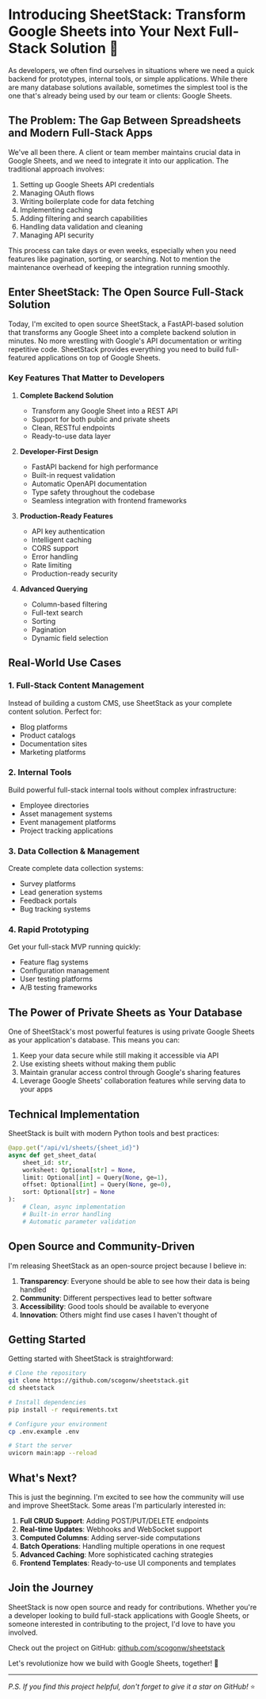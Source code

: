 # Introducing SheetStack: Transform Google Sheets into Your Next Full-Stack Solution 🚀

As developers, we often find ourselves in situations where we need a quick backend for prototypes, internal tools, or simple applications. While there are many database solutions available, sometimes the simplest tool is the one that's already being used by our team or clients: Google Sheets.

## The Problem: The Gap Between Spreadsheets and Modern Full-Stack Apps

We've all been there. A client or team member maintains crucial data in Google Sheets, and we need to integrate it into our application. The traditional approach involves:

1. Setting up Google Sheets API credentials
2. Managing OAuth flows
3. Writing boilerplate code for data fetching
4. Implementing caching
5. Adding filtering and search capabilities
6. Handling data validation and cleaning
7. Managing API security

This process can take days or even weeks, especially when you need features like pagination, sorting, or searching. Not to mention the maintenance overhead of keeping the integration running smoothly.

## Enter SheetStack: The Open Source Full-Stack Solution

Today, I'm excited to open source SheetStack, a FastAPI-based solution that transforms any Google Sheet into a complete backend solution in minutes. No more wrestling with Google's API documentation or writing repetitive code. SheetStack provides everything you need to build full-featured applications on top of Google Sheets.

### Key Features That Matter to Developers

1. **Complete Backend Solution**
   - Transform any Google Sheet into a REST API
   - Support for both public and private sheets
   - Clean, RESTful endpoints
   - Ready-to-use data layer

2. **Developer-First Design**
   - FastAPI backend for high performance
   - Built-in request validation
   - Automatic OpenAPI documentation
   - Type safety throughout the codebase
   - Seamless integration with frontend frameworks

3. **Production-Ready Features**
   - API key authentication
   - Intelligent caching
   - CORS support
   - Error handling
   - Rate limiting
   - Production-ready security

4. **Advanced Querying**
   - Column-based filtering
   - Full-text search
   - Sorting
   - Pagination
   - Dynamic field selection

## Real-World Use Cases

### 1. Full-Stack Content Management
Instead of building a custom CMS, use SheetStack as your complete content solution. Perfect for:
- Blog platforms
- Product catalogs
- Documentation sites
- Marketing platforms

### 2. Internal Tools
Build powerful full-stack internal tools without complex infrastructure:
- Employee directories
- Asset management systems
- Event management platforms
- Project tracking applications

### 3. Data Collection & Management
Create complete data collection systems:
- Survey platforms
- Lead generation systems
- Feedback portals
- Bug tracking systems

### 4. Rapid Prototyping
Get your full-stack MVP running quickly:
- Feature flag systems
- Configuration management
- User testing platforms
- A/B testing frameworks

## The Power of Private Sheets as Your Database

One of SheetStack's most powerful features is using private Google Sheets as your application's database. This means you can:

1. Keep your data secure while still making it accessible via API
2. Use existing sheets without making them public
3. Maintain granular access control through Google's sharing features
4. Leverage Google Sheets' collaboration features while serving data to your apps

## Technical Implementation

SheetStack is built with modern Python tools and best practices:

```python
@app.get("/api/v1/sheets/{sheet_id}")
async def get_sheet_data(
    sheet_id: str,
    worksheet: Optional[str] = None,
    limit: Optional[int] = Query(None, ge=1),
    offset: Optional[int] = Query(None, ge=0),
    sort: Optional[str] = None
):
    # Clean, async implementation
    # Built-in error handling
    # Automatic parameter validation
```

## Open Source and Community-Driven

I'm releasing SheetStack as an open-source project because I believe in:

1. **Transparency**: Everyone should be able to see how their data is being handled
2. **Community**: Different perspectives lead to better software
3. **Accessibility**: Good tools should be available to everyone
4. **Innovation**: Others might find use cases I haven't thought of

## Getting Started

Getting started with SheetStack is straightforward:

```bash
# Clone the repository
git clone https://github.com/scogonw/sheetstack.git
cd sheetstack

# Install dependencies
pip install -r requirements.txt

# Configure your environment
cp .env.example .env

# Start the server
uvicorn main:app --reload
```

## What's Next?

This is just the beginning. I'm excited to see how the community will use and improve SheetStack. Some areas I'm particularly interested in:

1. **Full CRUD Support**: Adding POST/PUT/DELETE endpoints
2. **Real-time Updates**: Webhooks and WebSocket support
3. **Computed Columns**: Adding server-side computations
4. **Batch Operations**: Handling multiple operations in one request
5. **Advanced Caching**: More sophisticated caching strategies
6. **Frontend Templates**: Ready-to-use UI components and templates

## Join the Journey

SheetStack is now open source and ready for contributions. Whether you're a developer looking to build full-stack applications with Google Sheets, or someone interested in contributing to the project, I'd love to have you involved.

Check out the project on GitHub: [github.com/scogonw/sheetstack](https://github.com/scogonw/sheetstack)

Let's revolutionize how we build with Google Sheets, together! 🚀

---

*P.S. If you find this project helpful, don't forget to give it a star on GitHub!* ⭐ 